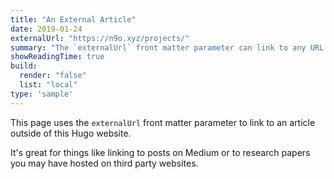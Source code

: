 ```yaml
---
title: "An External Article"
date: 2019-01-24
externalUrl: "https://n9o.xyz/projects/"
summary: "The `externalUrl` front matter parameter can link to any URL."
showReadingTime: true
build:
  render: "false"
  list: "local"
type: 'sample'
---
```


This page uses the `externalUrl` front matter parameter to link to an article outside of this Hugo website.

It's great for things like linking to posts on Medium or to research papers you may have hosted on third party websites.
